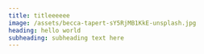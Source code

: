 ```yaml
---
title: titleeeeee
image: /assets/becca-tapert-sY5RjMB1KkE-unsplash.jpg
heading: hello world
subheading: subheading text here
---
```

